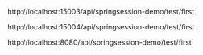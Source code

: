 http://localhost:15003/api/springsession-demo/test/first

http://localhost:15004/api/springsession-demo/test/first

http://localhost:8080/api/springsession-demo/test/first
